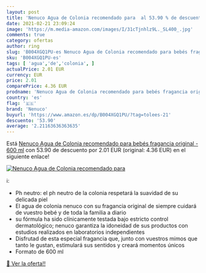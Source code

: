 ```yaml
---
layout: post
title: 'Nenuco Agua de Colonia recomendado para  al 53.90 % de descuento'
date: 2021-02-21 23:09:24
image: 'https://m.media-amazon.com/images/I/31cTjnhlz9L._SL400_.jpg'
comments: true
category: ofertas
author: ring
slug: 'B004XGQ1PU-es Nenuco Agua de Colonia recomendado para bebés fragancia...'
sku: 'B004XGQ1PU-es'
tags: [ 'agua','de','colonia', ]
actualPrice: 2.01 EUR
currency: EUR
price: 2.01
comparePrice: 4.36 EUR
prodname: 'Nenuco Agua de Colonia recomendado para bebés fragancia original - 600 ml'
country: 'es'
flag: '🇪🇸'
brand: 'Nenuco'
buyurl: 'https://www.amazon.es/dp/B004XGQ1PU/?tag=tolees-21'
descuento: '53.90'
average: '2.21163636363635'
---
```


Está [Nenuco Agua de Colonia recomendado para bebés fragancia original - 600 ml](https://www.amazon.es/dp/B004XGQ1PU/?tag=tolees-21) con 53.90 de descuento por 2.01 EUR (original: 4.36 EUR) en el siguiente enlace!

[![Nenuco Agua de Colonia recomendado para ](https://m.media-amazon.com/images/I/31cTjnhlz9L._SL400_.jpg)](https://www.amazon.es/dp/B004XGQ1PU/?tag=tolees-21)

ℹ️:

- Ph neutro: el ph neutro de la colonia respetará la suavidad de su delicada piel
- El agua de colonia nenuco con su fragancia original de siempre cuidará de vuestro bebé y de toda la familia a diario
- su fórmula ha sido clínicamente testada bajo estricto control dermatológico; nenuco garantiza la idoneidad de sus productos con estudios realizados en laboratorios independientes
- Disfrutad de esta especial fragancia que, junto con vuestros mimos que tanto le gustan, estimulará sus sentidos y creará momentos únicos
- Formato de 600 ml

[🛒 Ver la oferta!!](https://www.amazon.es/dp/B004XGQ1PU/?tag=tolees-21)

